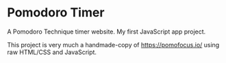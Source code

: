 # Pomodoro Timer

A Pomodoro Technique timer website. My first JavaScript app project.

This project is very much a handmade-copy of https://pomofocus.io/ using raw HTML/CSS and JavaScript. 
